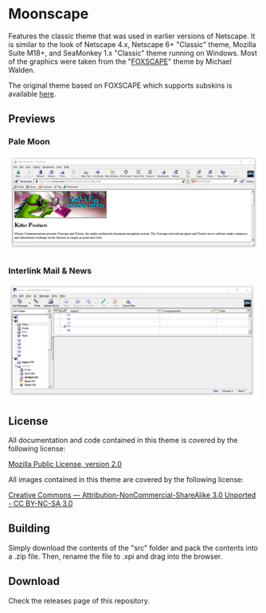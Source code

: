 ﻿# Moonscape
Features the classic theme that was used in earlier versions of Netscape. It is similar to the look of Netscape 4.x, Netscape 6+ "Classic" theme, Mozilla Suite M18+, and SeaMonkey 1.x "Classic" theme running on Windows. Most of the graphics were taken from the "[FOXSCAPE](https://addons.mozilla.org/en-US/firefox/addon/foxscape/)" theme by Michael Walden.

The original theme based on FOXSCAPE which supports subskins is available [here](https://addons.palemoon.org/themes/moonscape).

## Previews
### Pale Moon
![Preview - Browser](preview-browser.png)
### Interlink Mail & News
![Preview - Mail & News](preview-mailnews.png)

## License
All documentation and code contained in this theme is covered by the following license:

[Mozilla Public License, version 2.0](https://www.mozilla.org/en-US/MPL/2.0/)

All images contained in this theme are covered by the following license:

[Creative Commons — Attribution-NonCommercial-ShareAlike 3.0 Unported - CC BY-NC-SA 3.0](http://creativecommons.org/licenses/by-nc-sa/3.0)

## Building
Simply download the contents of the "src" folder  and pack the contents into a .zip file. Then, rename the file to .xpi and drag into the browser.

## Download
Check the releases page of this repository.
